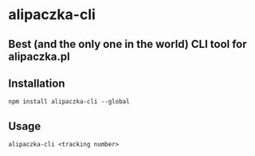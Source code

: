 # alipaczka-cli
## Best (and the only one in the world) CLI tool for alipaczka.pl

## Installation
`npm install alipaczka-cli --global`

## Usage
`alipaczka-cli <tracking number>`